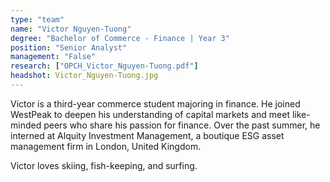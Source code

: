 ```yaml
---
type: "team"
name: "Victor Nguyen-Tuong"
degree: "Bachelor of Commerce - Finance | Year 3"
position: "Senior Analyst"
management: "False"
research: ["OPCH_Victor_Nguyen-Tuong.pdf"]
headshot: Victor_Nguyen-Tuong.jpg
---
```


Victor is a third-year commerce student majoring in finance. He joined WestPeak to deepen his understanding of capital markets and meet like-minded peers who share his passion for finance. Over the past summer, he interned at Alquity Investment Management, a boutique ESG asset management firm in London, United Kingdom.

Victor loves skiing, fish-keeping, and surfing. 

